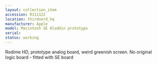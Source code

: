 ```yaml
---
layout: collection_item
accession: R111122
location: thirdnerd_hq
manufacturer: Apple
model: Macintosh SE Aladdin prototype
serial: 
status: working
---
```


Rodime HD, prototype analog board, weird greenish screen. No original logic board - fitted with SE board